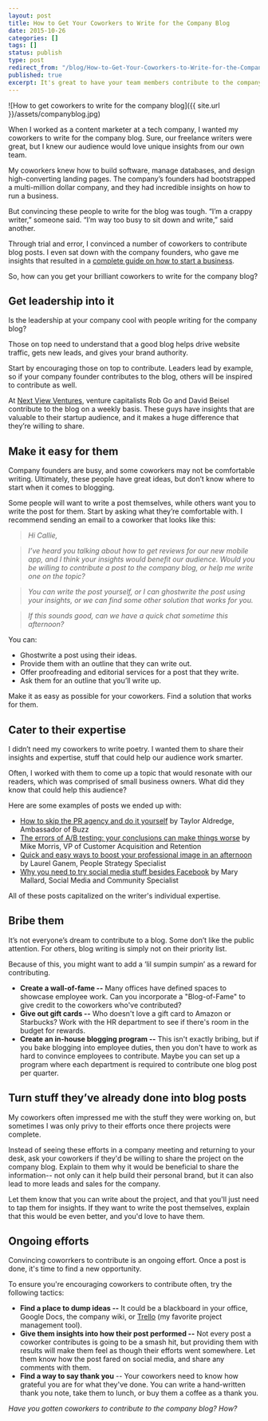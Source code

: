 ```yaml
---
layout: post
title: How to Get Your Coworkers to Write for the Company Blog
date: 2015-10-26
categories: []
tags: []
status: publish
type: post
redirect_from: "/blog/How-to-Get-Your-Coworkers-to-Write-for-the-Company-Blog.html"
published: true
excerpt: It's great to have your team members contribute to the company blog, but it can take some convincing. In this post, I offer my insights on how you can encourage your team to contribute to the company blog.
---
```

![How to get coworkers to write for the company blog]({{ site.url }}/assets/companyblog.jpg)

When I worked as a content marketer at a tech company, I wanted my coworkers to write for the company blog. Sure, our freelance writers were great, but I knew our audience would love unique insights from our own team.

My coworkers knew how to build software, manage databases, and design high-converting landing pages. The company’s founders had bootstrapped a multi-million dollar company, and they had incredible insights on how to run a business.

But convincing these people to write for the blog was tough. “I’m a crappy writer,” someone said. “I’m way too busy to sit down and write,” said another.

Through trial and error, I convinced a number of coworkers to contribute blog posts. I even sat down with the company founders, who gave me insights that resulted in a [complete guide on how to start a business](http://grasshopper.com/resources/jump-starting-and-growing-your-business/).

So, how can you get your brilliant coworkers to write for the company blog?

## Get leadership into it

Is the leadership at your company cool with people writing for the company blog?

Those on top need to understand that a good blog helps drive website traffic, gets new leads, and gives your brand authority.

Start by encouraging those on top to contribute. Leaders lead by example, so if your company founder contributes to the blog, others will be inspired to contribute as well.

At [Next View Ventures](http://nextviewventures.com/), venture capitalists Rob Go and David Beisel contribute to the blog on a weekly basis. These guys have insights that are valuable to their startup audience, and it makes a huge difference that they’re willing to share.

## Make it easy for them

Company founders are busy, and some coworkers may not be comfortable writing. Ultimately, these people have great ideas, but don’t know where to start when it comes to blogging.

Some people will want to write a post themselves, while others want you to write the post for them. Start by asking what they’re comfortable with. I recommend sending an email to a coworker that looks like this:

>*Hi Callie,*

>*I’ve heard you talking about how to get reviews for our new mobile app, and I think your insights would benefit our audience. Would you be willing to contribute a post to the company blog, or help me write one on the topic?*

>*You can write the post yourself, or I can ghostwrite the post using your insights, or we can find some other solution that works for you.*

>*If this sounds good, can we have a quick chat sometime this afternoon?*

You can:

* Ghostwrite a post using their ideas.
* Provide them with an outline that they can write out.
* Offer proofreading and editorial services for a post that they write.
* Ask them for an outline that you’ll write up.

Make it as easy as possible for your coworkers. Find a solution that works for them.

## Cater to their expertise
I didn’t need my coworkers to write poetry. I wanted them to share their insights and expertise, stuff that could help our audience work smarter.

Often, I worked with them to come up a topic that would resonate with our readers, which was comprised of small business owners. What did they know that could help this audience?

Here are some examples of posts we ended up with:

* [How to skip the PR agency and do it yourself](http://grasshopper.com/blog/how-to-skip-the-pr-agency-and-do-it-yourself/) by Taylor Aldredge, Ambassador of Buzz
* [The errors of A/B testing: your conclusions can make things worse](http://grasshopper.com/blog/the-errors-of-ab-testing-your-conclusions-can-make-things-worse/) by Mike Morris, VP of Customer Acquisition and Retention
* [Quick and easy ways to boost your professional image in an afternoon](http://grasshopper.com/blog/you-posted-what-quick-easy-ways-to-boost-your-professional-image-in-an-afternoon/) by Laurel Ganem, People Strategy Specialist
* [Why you need to try social media stuff besides Facebook](http://grasshopper.com/blog/why-you-need-to-try-social-media-stuff-besides-facebook-and-how-to-do-it/) by Mary Mallard, Social Media and Community Specialist

All of these posts capitalized on the writer's individual expertise.

## Bribe them
It’s not everyone’s dream to contribute to a blog. Some don’t like the public attention. For others, blog writing is simply not on their priority list.

Because of this, you might want to add a ‘lil sumpin sumpin’ as a reward for contributing.

* __Create a wall-of-fame --__ Many offices have defined spaces to showcase employee work. Can you incorporate a "Blog-of-Fame" to give credit to the coworkers who've contributed?
* __Give out gift cards --__ Who doesn't love a gift card to Amazon or Starbucks? Work with the HR department to see if there's room in the budget for rewards.
* __Create an in-house blogging program --__ This isn't exactly bribing, but if you bake blogging into employee duties, then you don't have to work as hard to convince employees to contribute. Maybe you can set up a program where each department is required to contribute one blog post per quarter.

## Turn stuff they’ve already done into blog posts

My coworkers often impressed me with the stuff they were working on, but sometimes I was only privy to their efforts once there projects were complete.

Instead of seeing these efforts in a company meeting and returning to your desk, ask your coworkers if they'd be willing to share the project on the company blog. Explain to them why it would be beneficial to share the information-- not only can it help build their personal brand, but it can also lead to more leads and sales for the company.

Let them know that you can write about the project, and that you'll just need to tap them for insights. If they want to write the post themselves, explain that this would be even better, and you'd love to have them.


## Ongoing efforts

Convincing coworrkers to contribute is an ongoing effort. Once a post is done, it's time to find a new opportunity.

To ensure you're encouraging coworkers to contribute often, try the following tactics:

* __Find a place to dump ideas --__ It could be a blackboard in your office, Google Docs, the company wiki,  or [Trello](http://trello.com/) (my favorite project management tool).
* __Give them insights into how their post performed --__ Not every post a coworker contributes is going to be a smash hit, but providing them with results will make them feel as though their efforts went somewhere. Let them know how the post fared on social media, and share any comments with them.
* __Find a way to say thank you__ -- Your coworkers need to know how grateful you are for what they've done. You can write a hand-written thank you note, take them to lunch, or buy them a coffee as a thank you.

*Have you gotten coworkers to contribute to the company blog? How?*
